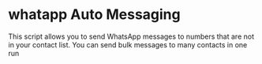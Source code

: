 # whatapp Auto Messaging
This script allows you to send WhatsApp messages to numbers that are not in your contact list.
You can send bulk messages to many contacts in one run

